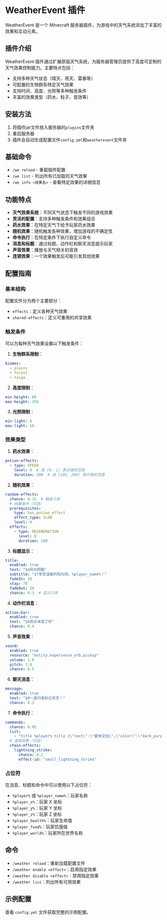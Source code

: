 # WeatherEvent 插件

WeatherEvent 是一个 Minecraft 服务器插件，为游戏中的天气系统添加了丰富的效果和互动元素。

## 插件介绍

WeatherEvent 插件通过扩展原版天气系统，为服务器管理员提供了高度可定制的天气效果控制能力。主要特点包括：

- 支持多种天气状态（晴天、雨天、雷暴等）
- 可配置的生物群系特定天气效果
- 支持时间、高度、光照等多种触发条件
- 丰富的效果类型（药水、粒子、音效等）

## 安装方法

1. 将插件jar文件放入服务器的`plugins`文件夹
2. 重启服务器
3. 插件会自动生成配置文件`config.yml`和`weatherevent`文件夹

## 基础命令

- `/we reload` - 重载插件配置
- `/we list` - 列出所有已加载的天气效果
- `/we info <效果名>` - 查看特定效果的详细信息


## 功能特点

- **天气效果系统**：不同天气状态下触发不同的游戏效果
- **灵活的配置**：支持多种触发条件和效果组合
- **药水效果**：在特定天气下给予玩家药水效果
- **随机效果**：随机触发各种效果，增加游戏的不确定性
- **命令执行**：在特定条件下执行自定义命令
- **消息和标题**：通过标题、动作栏和聊天消息提示玩家
- **声音效果**：播放与天气相关的音效
- **连锁效果**：一个效果触发后可能引发其他效果

## 配置指南

### 基本结构

配置文件分为两个主要部分：
- `effects`：定义各种天气效果
- `shared-effects`：定义可重用的共享效果

### 触发条件

可以为每种天气效果设置以下触发条件：

1. **生物群系限制**：
```yaml
biomes:
  - plains
  - forest
  - taiga
```

2. **高度限制**：
```yaml
min-height: 60
max-height: 256
```

3. **光照限制**：
```yaml
min-light: 0
max-light: 10
```

### 效果类型

1. **药水效果**：
```yaml
potion-effects:
  - type: SPEED
    level: 0  # 或 [0, 1] 表示随机范围
    duration: 200  # 或 [100, 200] 表示随机范围
```

2. **随机效果**：
```yaml
random-effects:
  chance: 0.15  # 触发几率
  # 前置条件（可选）
  prerequisites:
    type: has_potion_effect
    effect_type: SLOW
    level: 0
  effects:
    - type: REGENERATION
      level: 0
      duration: 100
```

3. **标题显示**：
```yaml
title:
  enabled: true
  text: "§e阳光明媚"
  subtitle: "§7享受温暖的阳光吧，%player_name%！"
  fadeIn: 10
  stay: 70
  fadeOut: 20
  chance: 0.3  # 显示几率
```

4. **动作栏消息**：
```yaml
action-bar:
  enabled: true
  text: "§b雨水淋湿了你"
  chance: 0.4
```

5. **声音效果**：
```yaml
sound:
  enabled: true
  resource: "entity.experience_orb.pickup"
  volume: 1.0
  pitch: 1.0
  chance: 0.5
```

6. **聊天消息**：
```yaml
message:
  enabled: true
  text: "§8一道闪电划过天空！"
  chance: 0.3
```

7. **命令执行**：
```yaml
commands:
  chance: 0.05
  list:
    - "title %player% title {\"text\":\"雷电交加\",\"color\":\"dark_purple\"}"
  # 连锁效果（可选）
  chain-effects:
    lightning_strike:
      chance: 0.2
      effect-id: "small_lightning_strike"
```

### 占位符

在消息、标题和命令中可以使用以下占位符：

- `%player%` 或 `%player_name%`：玩家名称
- `%player_x%`：玩家 X 坐标
- `%player_y%`：玩家 Y 坐标
- `%player_z%`：玩家 Z 坐标
- `%player_health%`：玩家生命值
- `%player_food%`：玩家饥饿值
- `%player_world%`：玩家所在世界名称

## 命令

- `/weather reload`：重新加载配置文件
- `/weather enable <effect>`：启用指定效果
- `/weather disable <effect>`：禁用指定效果
- `/weather list`：列出所有可用效果

## 示例配置

查看 `config.yml` 文件获取完整的示例配置。